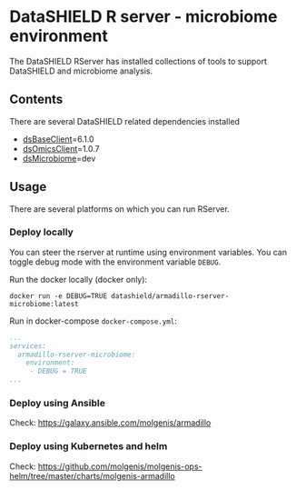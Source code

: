 # DataSHIELD R server - microbiome environment

The DataSHIELD RServer has installed collections of tools to support DataSHIELD and microbiome analysis. 

## Contents
There are several DataSHIELD related dependencies installed
- [dsBaseClient](https://github.com/datashield/dsBaseClient/tree/6.1.0)=6.1.0
- [dsOmicsClient](https://github.com/isglobal-brge/dsOmicsClient/tree/v1.0.7)=1.0.7
- [dsMicrobiome](https://github.com/StuartWheater/dsMicrobiome/tree/dev)=dev

## Usage
There are several platforms on which you can run RServer.

### Deploy locally
You can steer the rserver at runtime using environment variables. You can toggle debug mode with the environment variable `DEBUG`.

Run the docker locally (docker only):

`docker run -e DEBUG=TRUE datashield/armadillo-rserver-microbiome:latest`

Run in docker-compose `docker-compose.yml`:

```yaml
...
services:
  armadillo-rserver-microbiome:
    environment: 
     - DEBUG = TRUE
...
```

### Deploy using Ansible

Check: https://galaxy.ansible.com/molgenis/armadillo

### Deploy using Kubernetes and helm

Check: https://github.com/molgenis/molgenis-ops-helm/tree/master/charts/molgenis-armadillo
